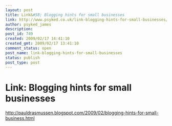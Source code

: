 ```yaml
---
layout: post
title: Link&#58; Blogging hints for small businesses
link: http://www.psyked.co.uk/link-blogging-hints-for-small-businesses/
author: psyked_james
description: 
post_id: 749
created: 2009/02/17 14:41:10
created_gmt: 2009/02/17 13:41:10
comment_status: open
post_name: link-blogging-hints-for-small-businesses
status: publish
post_type: post
---
```


# Link: Blogging hints for small businesses

<http://pauldrasmussen.blogspot.com/2009/02/blogging-hints-for-small-business.html>
